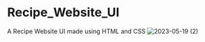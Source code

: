 # Recipe_Website_UI
A Recipe Website UI made using HTML and CSS
![2023-05-19 (2)](https://github.com/mayankjonwal02/Recipe_Website_UI/assets/97716394/2a811005-42fb-422b-ada8-aab90e923eb4)
